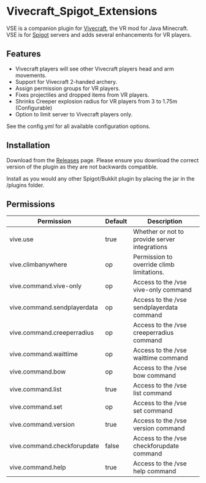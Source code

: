 # Vivecraft_Spigot_Extensions
VSE is a companion plugin for [Vivecraft](http://www.vivecraft.org), the VR mod for Java Minecraft. 
VSE is for [Spigot](https://www.spigotmc.org/) servers and adds several enhancements for VR players.

## Features
 - Vivecraft players will see other Vivecraft players head and arm movements.
 - Support for Vivecraft 2-handed archery.
 - Assign permission groups for VR players.
 - Fixes projectiles and dropped items from VR players.
 - Shrinks Creeper explosion radius for VR players from 3 to 1.75m (Configurable)
 - Option to limit server to Vivecraft players only.

See the config.yml for all available configuration options.

## Installation
Download from the [Releases](https://github.com/jrbudda/Vivecraft_Spigot_Extensions/releases) page. Please ensure you download the correct version of the plugin as they are not backwards compatible.

Install as you would any other Spigot/Bukkit plugin by placing the jar in the /plugins folder. 

## Permissions

Permission                  | Default   | Description
----------------------------|-----------|----------------------------------------------
vive.use                    | true      | Whether or not to provide server integrations
vive.climbanywhere          | op        | Permission to override climb limitations.
vive.command.vive-only      | op        | Access to the /vse vive-only command
vive.command.sendplayerdata | op        | Access to the /vse sendplayerdata command
vive.command.creeperradius  | op        | Access to the /vse creeperradius command
vive.command.waittime       | op        | Access to the /vse waittime command
vive.command.bow            | op        | Access to the /vse bow command
vive.command.list           | true      | Access to the /vse list command
vive.command.set            | op        | Access to the /vse set command
vive.command.version        | true      | Access to the /vse version command
vive.command.checkforupdate | false     | Access to the /vse checkforupdate command
vive.command.help           | true      | Access to the /vse help command